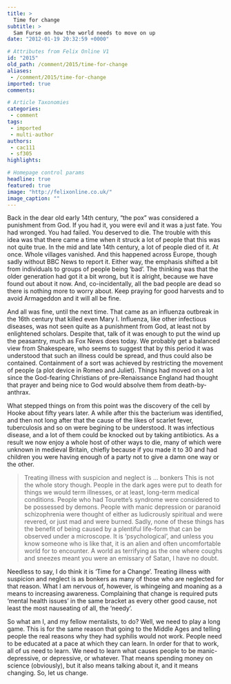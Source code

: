 ```yaml
---
title: >
  Time for change
subtitle: >
  Sam Furse on how the world needs to move on up
date: "2012-01-19 20:32:59 +0000"

# Attributes from Felix Online V1
id: "2015"
old_path: /comment/2015/time-for-change
aliases:
 - /comment/2015/time-for-change
imported: true
comments:

# Article Taxonomies
categories:
 - comment
tags:
 - imported
 - multi-author
authors:
 - cac111
 - sf305
highlights:

# Homepage control params
headline: true
featured: true
image: "http://felixonline.co.uk/"
image_caption: ""
---
```


Back in the dear old early 14th century, “the pox” was considered a punishment from God. If you had it, you were evil and it was a just fate. You had wronged. You had failed. You deserved to die. The trouble with this idea was that there came a time when it struck a lot of people that this was not quite true. In the mid and late 14th century, a lot of people died of it. At once. Whole villages vanished. And this happened across Europe, though sadly without BBC News to report it. Either way, the emphasis shifted a bit from individuals to groups of people being ‘bad’. The thinking was that the older generation had got it a bit wrong, but it is alright, because we have found out about it now. And, co-incidentally, all the bad people are dead so there is nothing more to worry about. Keep praying for good harvests and to avoid Armageddon and it will all be fine.

And all was fine, until the next time. That came as an influenza outbreak in the 16th century that killed even Mary I. Influenza, like other infectious diseases, was not seen quite as a punishment from God, at least not by enlightened scholars. Despite that, talk of it was enough to put the wind up the peasantry, much as Fox News does today. We probably get a balanced view from Shakespeare, who seems to suggest that by this period it was understood that such an illness could be spread, and thus could also be contained. Containment of a sort was achieved by restricting the movement of people (a plot device in Romeo and Juliet). Things had moved on a lot since the God-fearing Christians of pre-Renaissance England had thought that prayer and being nice to God would absolve them from death-by-anthrax.

What stepped things on from this point was the discovery of the cell by Hooke about fifty years later. A while after this the bacterium was identified, and then not long after that the cause of the likes of scarlet fever, tuberculosis and so on were begining to be understood. It was infectious disease, and a lot of them could be knocked out by taking antibiotics. As a result we now enjoy a whole host of other ways to die, many of which were unknown in medieval Britain, chiefly because if you made it to 30 and had children you were having enough of a party not to give a damn one way or the other.
> Treating illness with suspicion and neglect is ... bonkers
This is not the whole story though. People in the dark ages were put to death for things we would term illnesses, or at least, long-term medical conditions. People who had Tourette’s syndrome were considered to be possessed by demons. People with manic depression or paranoid schizophrenia were thought of either as ludicrously spiritual and were revered, or just mad and were burned. Sadly, none of these things has the benefit of being caused by a plentiful life-form that can be observed under a microscope. It is ‘psychological’, and unless you know someone who is like that, it is an alien and often uncomfortable world for to encounter. A world as terrifying as the one where coughs and sneezes meant you were an emissary of Satan, I have no doubt.

Needless to say, I do think it is ‘Time for a Change’. Treating illness with suspicion and neglect is as bonkers as many of those who are neglected for that reason. What I am nervous of, however, is whingeing and moaning as a means to increasing awareness. Complaining that change is required puts ‘mental health issues’ in the same bracket as every other good cause, not least the most nauseating of all, the ‘needy’.

So what am I, and my fellow mentalists, to do? Well, we need to play a long game. This is for the same reason that going to the Middle Ages and telling people the real reasons why they had syphilis would not work. People need to be educated at a pace at which they can learn. In order for that to work, all of us need to learn. We need to learn what causes people to be manic-depressive, or depressive, or whatever. That means spending money on science (obviously), but it also means talking about it, and it means changing. So, let us change.
